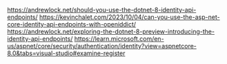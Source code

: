 ﻿https://andrewlock.net/should-you-use-the-dotnet-8-identity-api-endpoints/
https://kevinchalet.com/2023/10/04/can-you-use-the-asp-net-core-identity-api-endpoints-with-openiddict/
https://andrewlock.net/exploring-the-dotnet-8-preview-introducing-the-identity-api-endpoints/
https://learn.microsoft.com/en-us/aspnet/core/security/authentication/identity?view=aspnetcore-8.0&tabs=visual-studio#examine-register
